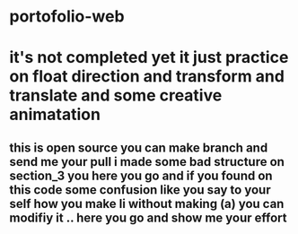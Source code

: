 # portofolio-web
# it's not completed yet it just practice on float direction and transform and translate and some creative animatation 
## this is open source you can make branch and send me your pull i made some bad structure on section_3 you here you go and if you found on this code some confusion like you say to your self how you make li without making (a) you can modifiy it .. here you go and show me your effort 
